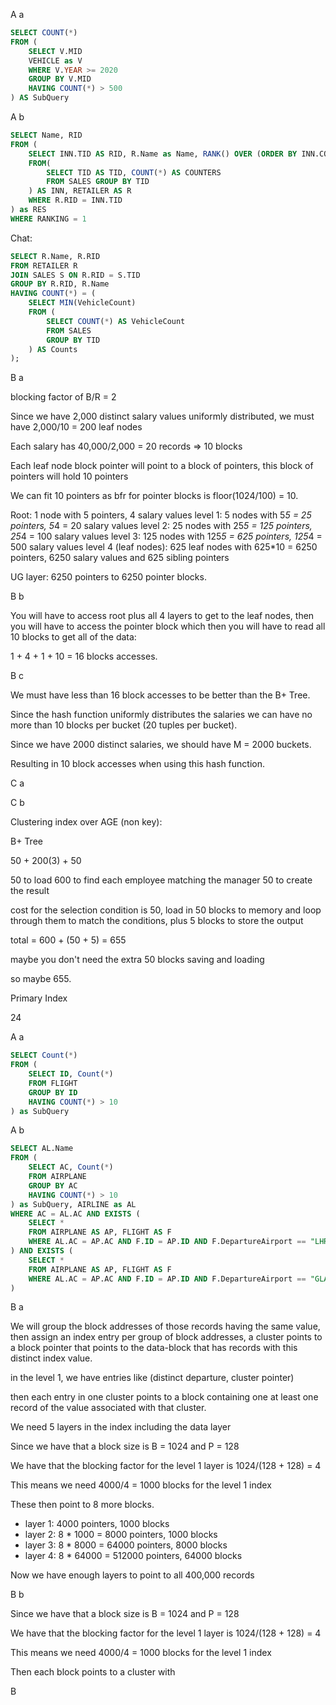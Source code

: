 A a

```sql
SELECT COUNT(*)
FROM (
    SELECT V.MID
    VEHICLE as V
    WHERE V.YEAR >= 2020
    GROUP BY V.MID
    HAVING COUNT(*) > 500
) AS SubQuery
```

A b

```sql
SELECT Name, RID
FROM (
    SELECT INN.TID AS RID, R.Name as Name, RANK() OVER (ORDER BY INN.COUNTERS ASC) AS RANKING
    FROM(
        SELECT TID AS TID, COUNT(*) AS COUNTERS
        FROM SALES GROUP BY TID
    ) AS INN, RETAILER AS R
    WHERE R.RID = INN.TID
) as RES
WHERE RANKING = 1
```

Chat:
```sql
SELECT R.Name, R.RID
FROM RETAILER R
JOIN SALES S ON R.RID = S.TID
GROUP BY R.RID, R.Name
HAVING COUNT(*) = (
    SELECT MIN(VehicleCount)
    FROM (
        SELECT COUNT(*) AS VehicleCount
        FROM SALES
        GROUP BY TID
    ) AS Counts
);
```

B a

blocking factor of B/R = 2

Since we have 2,000 distinct salary values uniformly distributed, we must have 2,000/10 = 200 leaf nodes

Each salary has 40,000/2,000 = 20 records => 10 blocks

Each leaf node block pointer will point to a block of pointers, this block of pointers will hold 10 pointers

We can fit 10 pointers as bfr for pointer blocks is floor(1024/100) = 10.

Root: 1 node with 5 pointers, 4 salary values
level 1: 5 nodes with 5*5 = 25 pointers, 5*4 = 20 salary values
level 2: 25 nodes with 25*5 = 125 pointers, 25*4 = 100 salary values
level 3: 125 nodes with 125*5 = 625 pointers, 125*4 = 500 salary values
level 4 (leaf nodes): 625 leaf nodes with 625*10 = 6250 pointers, 6250 salary values and 625 sibling pointers

UG layer: 6250 pointers to 6250 pointer blocks.

B b

You will have to access root plus all 4 layers to get to the leaf nodes, then you will have to access the pointer block which then you will have to read all 10 blocks to get all of the data:

1 + 4 + 1 + 10 = 16 blocks accesses.

B c

We must have less than 16 block accesses to be better than the B+ Tree.

Since the hash function uniformly distributes the salaries we can have no more than 10 blocks per bucket (20 tuples per bucket).

Since we have 2000 distinct salaries, we should have M = 2000 buckets.

Resulting in 10 block accesses when using this hash function.

C a


C b

Clustering index over AGE (non key):




B+ Tree

50 + 200(3) + 50

50 to load
600 to find each employee matching the manager
50 to create the result

cost for the selection condition is 50, load in 50 blocks to memory and loop through them to match the conditions, plus 5 blocks to store the output

total = 600 + (50 + 5) = 655

maybe you don't need the extra 50 blocks saving and loading

so maybe 655.

Primary Index

24

A a

```sql
SELECT Count(*)
FROM (
    SELECT ID, Count(*)
    FROM FLIGHT
    GROUP BY ID
    HAVING COUNT(*) > 10
) as SubQuery
```

A b

```sql
SELECT AL.Name
FROM (
    SELECT AC, Count(*)
    FROM AIRPLANE
    GROUP BY AC
    HAVING COUNT(*) > 10
) as SubQuery, AIRLINE as AL
WHERE AC = AL.AC AND EXISTS (
    SELECT *
    FROM AIRPLANE AS AP, FLIGHT AS F
    WHERE AL.AC = AP.AC AND F.ID = AP.ID AND F.DepartureAirport == "LHR"
) AND EXISTS (
    SELECT *
    FROM AIRPLANE AS AP, FLIGHT AS F
    WHERE AL.AC = AP.AC AND F.ID = AP.ID AND F.DepartureAirport == "GLA"
)
```

B a

We will group the block addresses of those records having the same value, then assign an index entry per group of block addresses, a cluster points to a block pointer that points to the data-block that has records with this distinct index value.

in the level 1, we have entries like (distinct departure, cluster pointer)

then each entry in one cluster points to a block containing one at least one record of the value associated with that cluster.

We need 5 layers in the index including the data layer

Since we have that a block size is B = 1024 and P = 128

We have that the blocking factor for the level 1 layer is 1024/(128 + 128) = 4

This means we need 4000/4 = 1000 blocks for the level 1 index

These then point to 8 more blocks.

- layer 1: 4000 pointers, 1000 blocks
- layer 2: 8 * 1000 = 8000 pointers, 1000 blocks
- layer 3: 8 * 8000 = 64000 pointers, 8000 blocks
- layer 4: 8 * 64000 = 512000 pointers, 64000 blocks

Now we have enough layers to point to all 400,000 records

B b

Since we have that a block size is B = 1024 and P = 128

We have that the blocking factor for the level 1 layer is 1024/(128 + 128) = 4

This means we need 4000/4 = 1000 blocks for the level 1 index

Then each block points to a cluster with

B